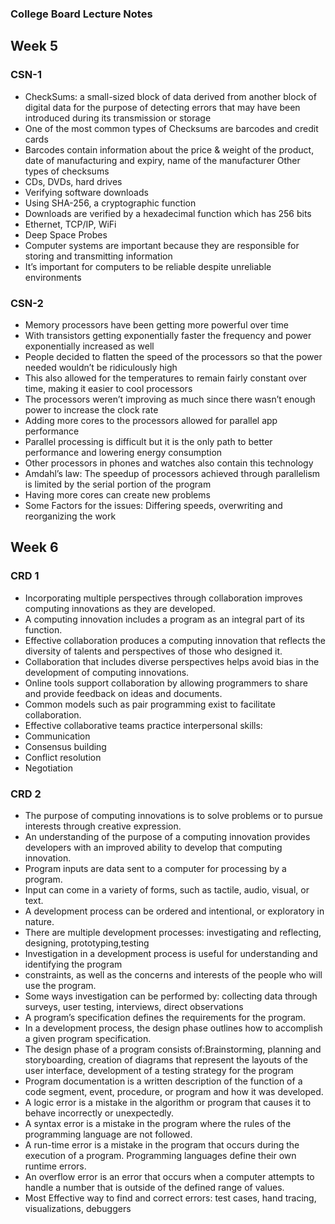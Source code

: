 ### College Board Lecture Notes

## Week 5
### CSN-1
- CheckSums: a small-sized block of data derived from another block of digital data for the purpose of detecting errors that may have been introduced during its transmission or storage
- One of the most common types of Checksums are barcodes and credit cards
- Barcodes contain information about the price & weight of the product, date of manufacturing and expiry, name of the manufacturer 
Other types of checksums
- CDs, DVDs, hard drives
- Verifying software downloads 
- Using SHA-256, a cryptographic function
- Downloads are verified by a hexadecimal function which has 256 bits
- Ethernet, TCP/IP, WiFi
- Deep Space Probes
- Computer systems are important because they are responsible for storing and transmitting information 
- It’s important for computers to be reliable despite unreliable environments

### CSN-2
- Memory processors have been getting more powerful over time
- With transistors getting exponentially faster the frequency and power exponentially increased as well
- People decided to flatten the speed of the processors so that the power needed wouldn’t be ridiculously high 
- This also allowed for the temperatures to remain fairly constant over time, making it easier to cool processors
- The processors weren’t improving as much since there wasn’t enough power to increase the clock rate
- Adding more cores to the processors allowed for parallel app performance
- Parallel processing is difficult but it is the only path to better performance and lowering energy consumption 
- Other processors in phones and watches also contain this technology 
- Amdahl’s law: The speedup of processors achieved through parallelism is limited by the serial portion of the program 
- Having more cores can create new problems 
- Some Factors for the issues: Differing speeds, overwriting and reorganizing the work 

## Week 6
### CRD 1
- Incorporating multiple perspectives through collaboration improves computing innovations as they are developed.
- A computing innovation includes a program as an integral part of its function.
 - Effective collaboration produces a computing innovation that reflects the diversity of talents and perspectives of those who designed it.
 - Collaboration that includes diverse perspectives helps avoid bias in the development of computing innovations.
 - Online tools support collaboration by allowing programmers to share and provide feedback on ideas and documents.
 - Common models such as pair programming exist to facilitate collaboration.
 - Effective collaborative teams practice interpersonal skills:
- Communication
- Consensus building
- Conflict resolution
- Negotiation

### CRD 2

- The purpose of computing innovations is to solve problems or to pursue interests through creative expression.
- An understanding of the purpose of a computing innovation provides developers with an improved ability to develop that computing innovation.
- Program inputs are data sent to a computer for processing by a program.
- Input can come in a variety of forms, such as tactile, audio, visual, or text.
- A development process can be ordered and intentional, or exploratory in nature.
- There are multiple development processes: investigating and reflecting, designing, prototyping,testing
- Investigation in a development process is useful for understanding and identifying the program
- constraints, as well as the concerns and interests of the people who will use the program.
-  Some ways investigation can be performed by: collecting data through surveys, user testing, interviews, direct observations
 - A program’s specification defines the requirements for the program.
 - In a development process, the design phase outlines how to accomplish a given program specification.
- The design phase of a program consists of:Brainstorming, planning and storyboarding, creation of diagrams that represent the layouts of the user interface, development of a testing strategy for the program
- Program documentation is a written description of the function of a code segment, event, procedure, or program and how it was developed.
- A logic error is a mistake in the algorithm or program that causes it to behave incorrectly or unexpectedly.
- A syntax error is a mistake in the program where the rules of the programming language are not followed.
- A run-time error is a mistake in the program that occurs during the execution of a program. Programming languages define their own runtime errors.
- An overflow error is an error that occurs when a computer attempts to handle a number that is outside of the defined range of values.
- Most Effective way to find and correct errors: test cases, hand tracing, visualizations, debuggers
